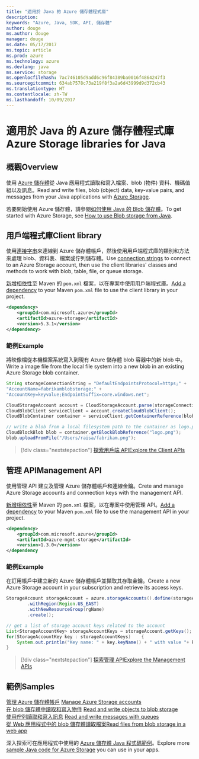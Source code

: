 ```yaml
---
title: "適用於 Java 的 Azure 儲存體程式庫"
description: 
keywords: "Azure, Java, SDK, API, 儲存體"
author: douge
ms.author: douge
manager: douge
ms.date: 05/17/2017
ms.topic: article
ms.prod: azure
ms.technology: azure
ms.devlang: java
ms.service: storage
ms.openlocfilehash: 7ac746105d9add6c96f84389ba0016f4864247f3
ms.sourcegitcommit: 634ab7578c73a219f8f3a2a6d43999d9d372cb43
ms.translationtype: HT
ms.contentlocale: zh-TW
ms.lasthandoff: 10/09/2017
---
```

# <a name="azure-storage-libraries-for-java"></a><span data-ttu-id="f2063-103">適用於 Java 的 Azure 儲存體程式庫</span><span class="sxs-lookup"><span data-stu-id="f2063-103">Azure Storage libraries for Java</span></span>

## <a name="overview"></a><span data-ttu-id="f2063-104">概觀</span><span class="sxs-lookup"><span data-stu-id="f2063-104">Overview</span></span>

<span data-ttu-id="f2063-105">使用 [Azure 儲存體](/azure/storage/storage-introduction)從 Java 應用程式讀取和寫入檔案、blob (物件) 資料、機碼值組以及訊息。</span><span class="sxs-lookup"><span data-stu-id="f2063-105">Read and write files, blob (object) data, key-value pairs, and messages from your Java applications with [Azure Storage](/azure/storage/storage-introduction).</span></span>

<span data-ttu-id="f2063-106">若要開始使用 Azure 儲存體，請參閱[如何使用 Java 的 Blob 儲存體](/azure/storage/storage-java-how-to-use-blob-storage)。</span><span class="sxs-lookup"><span data-stu-id="f2063-106">To get started with Azure Storage, see [How to use Blob storage from Java](/azure/storage/storage-java-how-to-use-blob-storage).</span></span>

## <a name="client-library"></a><span data-ttu-id="f2063-107">用戶端程式庫</span><span class="sxs-lookup"><span data-stu-id="f2063-107">Client library</span></span>

<span data-ttu-id="f2063-108">使用[連接字串](/azure/storage/storage-create-storage-account#manage-your-storage-account)來連線到 Azure 儲存體帳戶，然後使用用戶端程式庫的類別和方法來處理 blob、資料表、檔案或佇列儲存體。</span><span class="sxs-lookup"><span data-stu-id="f2063-108">Use [connection strings](/azure/storage/storage-create-storage-account#manage-your-storage-account) to connect to an Azure Storage account, then use the client libraries' classes and methods to work with blob, table, file, or queue storage.</span></span> 

<span data-ttu-id="f2063-109">[新增相依性](https://maven.apache.org/guides/getting-started/index.html#How_do_I_use_external_dependencies)至 Maven 的 `pom.xml` 檔案，以在專案中使用用戶端程式庫。</span><span class="sxs-lookup"><span data-stu-id="f2063-109">[Add a dependency](https://maven.apache.org/guides/getting-started/index.html#How_do_I_use_external_dependencies) to your Maven `pom.xml` file to use the client library in your project.</span></span>   

```XML
<dependency>
    <groupId>com.microsoft.azure</groupId>
    <artifactId>azure-storage</artifactId>
    <version>5.3.1</version>
</dependency>
```   

### <a name="example"></a><span data-ttu-id="f2063-110">範例</span><span class="sxs-lookup"><span data-stu-id="f2063-110">Example</span></span>

<span data-ttu-id="f2063-111">將映像檔從本機檔案系統寫入到現有 Azure 儲存體 blob 容器中的新 blob 中。</span><span class="sxs-lookup"><span data-stu-id="f2063-111">Write a image file from the local file system into a new blob in an existing Azure Storage blob container.</span></span>


```java
String storageConnectionString = "DefaultEndpointsProtocol=https;" + 
"AccountName=fabrikamblobstorage;" + 
"AccountKey=keyvalue;EndpointSuffix=core.windows.net";

CloudStorageAccount account = CloudStorageAccount.parse(storageConnectionString);
CloudBlobClient serviceClient = account.createCloudBlobClient();
CloudBlobContainer container = serviceClient.getContainerReference(blobContainer);

// write a blob from a local filesystem path to the container as logo.png
CloudBlockBlob blob = container.getBlockBlobReference("logo.png");
blob.uploadFromFile("/Users/raisa/fabrikam.png");
```

> [!div class="nextstepaction"]
> [<span data-ttu-id="f2063-112">探索用戶端 API</span><span class="sxs-lookup"><span data-stu-id="f2063-112">Explore the Client APIs</span></span>](/java/api/overview/azure/storage/clientlibrary)

## <a name="management-api"></a><span data-ttu-id="f2063-113">管理 API</span><span class="sxs-lookup"><span data-stu-id="f2063-113">Management API</span></span>

<span data-ttu-id="f2063-114">使用管理 API 建立及管理 Azure 儲存體帳戶和連線金鑰。</span><span class="sxs-lookup"><span data-stu-id="f2063-114">Crete and manage Azure Storage accounts and connection keys with the management API.</span></span>

<span data-ttu-id="f2063-115">[新增相依性](https://maven.apache.org/guides/getting-started/index.html#How_do_I_use_external_dependencies)至 Maven 的 `pom.xml` 檔案，以在專案中使用管理 API。</span><span class="sxs-lookup"><span data-stu-id="f2063-115">[Add a dependency](https://maven.apache.org/guides/getting-started/index.html#How_do_I_use_external_dependencies) to your Maven `pom.xml` file to use the management API in your project.</span></span>  

```XML
<dependency>
    <groupId>com.microsoft.azure</groupId>
    <artifactId>azure-mgmt-storage</artifactId>
    <version>1.3.0</version>
</dependency
```   

### <a name="example"></a><span data-ttu-id="f2063-116">範例</span><span class="sxs-lookup"><span data-stu-id="f2063-116">Example</span></span>

<span data-ttu-id="f2063-117">在訂用帳戶中建立新的 Azure 儲存體帳戶並擷取其存取金鑰。</span><span class="sxs-lookup"><span data-stu-id="f2063-117">Create a new Azure Storage account in your subscription and retrieve its access keys.</span></span>

```java
StorageAccount storageAccount = azure.storageAccounts().define(storageAccountName)
        .withRegion(Region.US_EAST)
        .withNewResourceGroup(rgName)
        .create();

// get a list of storage account keys related to the account
List<StorageAccountKey> storageAccountKeys = storageAccount.getKeys();
for(StorageAccountKey key : storageAccountKeys)    {
    System.out.println("Key name: " + key.keyName() + " with value "+ key.value());
}
```

> [!div class="nextstepaction"]
> [<span data-ttu-id="f2063-118">探索管理 API</span><span class="sxs-lookup"><span data-stu-id="f2063-118">Explore the Management APIs</span></span>](/java/api/overview/azure/storage/managementapi)


## <a name="samples"></a><span data-ttu-id="f2063-119">範例</span><span class="sxs-lookup"><span data-stu-id="f2063-119">Samples</span></span>

<span data-ttu-id="f2063-120">[管理 Azure 儲存體帳戶](../docs-ref-conceptual/java-sdk-manage-storage-accounts.md)  </span><span class="sxs-lookup"><span data-stu-id="f2063-120">[Manage Azure Storage accounts](../docs-ref-conceptual/java-sdk-manage-storage-accounts.md)  </span></span>  
<span data-ttu-id="f2063-121">[在 blob 儲存體中讀取和寫入物件](https://github.com/Azure-Samples/storage-blob-java-getting-started) </span><span class="sxs-lookup"><span data-stu-id="f2063-121">[Read and write objects to blob storage](https://github.com/Azure-Samples/storage-blob-java-getting-started) </span></span>  
<span data-ttu-id="f2063-122">[使用佇列讀取和寫入訊息](https://github.com/Azure-Samples/storage-queue-java-getting-started) </span><span class="sxs-lookup"><span data-stu-id="f2063-122">[Read and write messages with queues](https://github.com/Azure-Samples/storage-queue-java-getting-started) </span></span>  
[<span data-ttu-id="f2063-123">從 Web 應用程式中的 blob 儲存體讀取檔案</span><span class="sxs-lookup"><span data-stu-id="f2063-123">Read files from blob storage in a web app</span></span>](https://github.com/Azure-Samples/app-service-java-manage-storage-connections-for-web-apps-on-linux)

<span data-ttu-id="f2063-124">深入探索可在應用程式中使用的 [Azure 儲存體 Java 程式碼範例](https://azure.microsoft.com/resources/samples/?platform=java&term=storage)。</span><span class="sxs-lookup"><span data-stu-id="f2063-124">Explore more [sample Java code for Azure Storage](https://azure.microsoft.com/resources/samples/?platform=java&term=storage) you can use in your apps.</span></span>